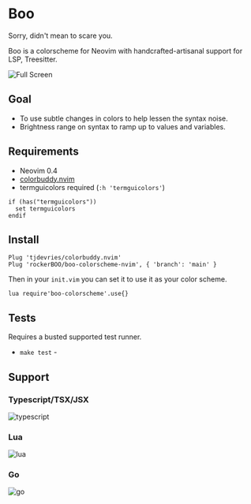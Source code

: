 # Boo

Sorry, didn't mean to scare you.

Boo is a colorscheme for Neovim with handcrafted-artisanal support for LSP, Treesitter.

![Full Screen](https://user-images.githubusercontent.com/15027/98894239-5bcd8780-2472-11eb-9ca4-a2c3142a848a.png)

## Goal

- To use subtle changes in colors to help lessen the syntax noise.
- Brightness range on syntax to ramp up to values and variables.

## Requirements

* Neovim 0.4
* [colorbuddy.nvim](https://github.com/tjdevries/colorbuddy.nvim)
* termguicolors required (`:h 'termguicolors'`) 

```vimscript
if (has("termguicolors"))
  set termguicolors
endif
```

## Install

```vimscript
Plug 'tjdevries/colorbuddy.nvim'
Plug 'rockerBOO/boo-colorscheme-nvim', { 'branch': 'main' }
```

Then in your `init.vim` you can set it to use it as your color scheme.

```vimscript
lua require'boo-colorscheme'.use{}
```

## Tests

Requires a busted supported test runner. 

- `make test` - 


## Support

### Typescript/TSX/JSX

![typescript](https://user-images.githubusercontent.com/15027/98894240-5c661e00-2472-11eb-9bbe-96cca05c5590.png)

### Lua

![lua](https://user-images.githubusercontent.com/15027/98894334-9505f780-2472-11eb-9b73-b76b2b1f68b9.png)

### Go

![go](https://user-images.githubusercontent.com/15027/101699325-ef31b280-3a48-11eb-94e8-a89152204358.png)

